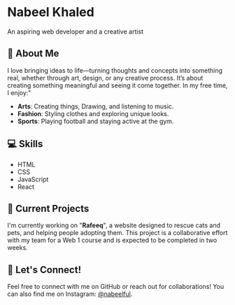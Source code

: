 # Nabeel Khaled

An aspiring web developer and a creative artist

## 🌟 About Me

I love bringing ideas to life—turning thoughts and concepts into something real, whether through art, design, or any creative process. It’s about creating something meaningful and seeing it come together. In my free time, I enjoy:"

- **Arts**: Creating things, Drawing, and listening to music.
- **Fashion**: Styling clothes and exploring unique looks.
- **Sports**: Playing football and staying active at the gym.

## 💻 Skills 

- HTML
- CSS
- JavaScript
- React

## 🚀 Current Projects

I'm currently working on "**Rafeeq**", a website designed to rescue cats and pets, and helping people adopting them. This project is a collaborative effort with my team for a Web 1 course and is expected to be completed in two weeks.

## 🤝 Let's Connect!

Feel free to connect with me on GitHub or reach out for collaborations! You can also find me on Instagram: [@nabeelful](https://www.instagram.com/nabeelful).
